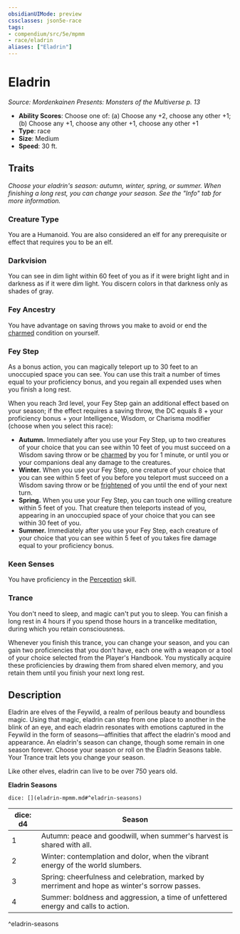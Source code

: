```yaml
---
obsidianUIMode: preview
cssclasses: json5e-race
tags:
- compendium/src/5e/mpmm
- race/eladrin
aliases: ["Eladrin"]
---
```

# Eladrin
*Source: Mordenkainen Presents: Monsters of the Multiverse p. 13*  

- **Ability Scores**: Choose one of: (a) Choose any +2, choose any other +1; (b) Choose any +1, choose any other +1, choose any other +1
- **Type**: race
- **Size**: Medium
- **Speed**: 30 ft.

## Traits

*Choose your eladrin's season: autumn, winter, spring, or summer. When finishing a long rest, you can change your season. See the "Info" tab for more information.*

### Creature Type

You are a Humanoid. You are also considered an elf for any prerequisite or effect that requires you to be an elf.

### Darkvision

You can see in dim light within 60 feet of you as if it were bright light and in darkness as if it were dim light. You discern colors in that darkness only as shades of gray.

### Fey Ancestry

You have advantage on saving throws you make to avoid or end the [charmed](rules/conditions.md#charmed) condition on yourself.

### Fey Step

As a bonus action, you can magically teleport up to 30 feet to an unoccupied space you can see. You can use this trait a number of times equal to your proficiency bonus, and you regain all expended uses when you finish a long rest.

When you reach 3rd level, your Fey Step gain an additional effect based on your season; if the effect requires a saving throw, the DC equals 8 + your proficiency bonus + your Intelligence, Wisdom, or Charisma modifier (choose when you select this race):

- **Autumn.** Immediately after you use your Fey Step, up to two creatures of your choice that you can see within 10 feet of you must succeed on a Wisdom saving throw or be [charmed](rules/conditions.md#charmed) by you for 1 minute, or until you or your companions deal any damage to the creatures.  
- **Winter.** When you use your Fey Step, one creature of your choice that you can see within 5 feet of you before you teleport must succeed on a Wisdom saving throw or be [frightened](rules/conditions.md#frightened) of you until the end of your next turn.  
- **Spring.** When you use your Fey Step, you can touch one willing creature within 5 feet of you. That creature then teleports instead of you, appearing in an unoccupied space of your choice that you can see within 30 feet of you.  
- **Summer.** Immediately after you use your Fey Step, each creature of your choice that you can see within 5 feet of you takes fire damage equal to your proficiency bonus.  

### Keen Senses

You have proficiency in the [Perception](rules/skills.md#Perception) skill.

### Trance

You don't need to sleep, and magic can't put you to sleep. You can finish a long rest in 4 hours if you spend those hours in a trancelike meditation, during which you retain consciousness.

Whenever you finish this trance, you can change your season, and you can gain two proficiencies that you don't have, each one with a weapon or a tool of your choice selected from the Player's Handbook. You mystically acquire these proficiencies by drawing them from shared elven memory, and you retain them until you finish your next long rest.

## Description

Eladrin are elves of the Feywild, a realm of perilous beauty and boundless magic. Using that magic, eladrin can step from one place to another in the blink of an eye, and each eladrin resonates with emotions captured in the Feywild in the form of seasons—affinities that affect the eladrin's mood and appearance. An eladrin's season can change, though some remain in one season forever. Choose your season or roll on the Eladrin Seasons table. Your Trance trait lets you change your season.

Like other elves, eladrin can live to be over 750 years old.

**Eladrin Seasons**

`dice: [](eladrin-mpmm.md#^eladrin-seasons)`

| dice: d4 | Season |
|----------|--------|
| 1 | Autumn: peace and goodwill, when summer's harvest is shared with all. |
| 2 | Winter: contemplation and dolor, when the vibrant energy of the world slumbers. |
| 3 | Spring: cheerfulness and celebration, marked by merriment and hope as winter's sorrow passes. |
| 4 | Summer: boldness and aggression, a time of unfettered energy and calls to action. |
^eladrin-seasons